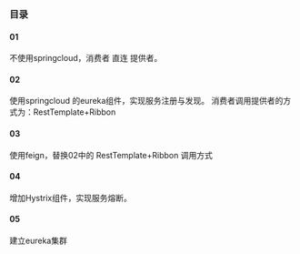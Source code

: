 ### 目录

#### 01
不使用springcloud，消费者 直连 提供者。

#### 02
使用springcloud 的eureka组件，实现服务注册与发现。
消费者调用提供者的方式为：RestTemplate+Ribbon

#### 03
使用feign，替换02中的 RestTemplate+Ribbon 调用方式

#### 04 
增加Hystrix组件，实现服务熔断。

#### 05 
建立eureka集群